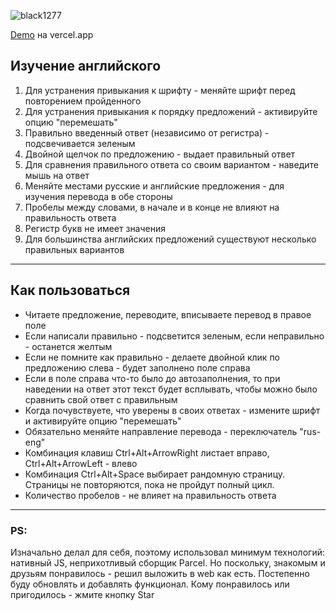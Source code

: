 ![black1277](https://img.shields.io/badge/developer-black1277-success)

[Demo](http://parcel-app-lac.vercel.app/ "open") на vercel.app

## Изучение английского

1. Для устранения привыкания к шрифту - меняйте шрифт перед повторением пройденного
2. Для устранения привыкания к порядку предложений - активируйте опцию "перемешать"
3. Правильно введенный ответ (независимо от регистра) - подсвечивается зеленым
4. Двойной щелчок по предложению - выдает правильный ответ
5. Для сравнения правильного ответа со своим вариантом - наведите мышь на ответ
6. Меняйте местами русские и английские предложения - для изучения перевода в обе стороны
7. Пробелы между словами, в начале и в конце не влияют на правильность ответа
8. Регистр букв не имеет значения
9. Для большинства английских предложений существуют несколько правильных вариантов

--------------------------------------
## Как пользоваться
- Читаете предложение, переводите, вписываете перевод в правое поле
- Если написали правильно - подсветится зеленым, если неправильно - останется желтым
- Если не помните как правильно - делаете двойной клик по предложению слева - будет заполнено поле справа
- Если в поле справа что-то было до автозаполнения, то при наведении на ответ этот текст будет всплывать, чтобы можно было сравнить свой ответ с правильным
- Когда почувствуете, что уверены в своих ответах - измените шрифт и активируйте опцию "перемешать"
- Обязательно меняйте направление перевода - переключатель "rus-eng"
- Комбинация клавиш Ctrl+Alt+ArrowRight листает вправо, Ctrl+Alt+ArrowLeft - влево
- Комбинация Ctrl+Alt+Space выбирает рандомную страницу. Страницы не повторяются, пока не пройдут полный цикл.
- Количество пробелов - не влияет на правильность ответа

--------------------------------------

### PS:
Изначально делал для себя, поэтому использовал минимум технологий: нативный JS, неприхотливый сборщик Parcel.
Но поскольку, знакомым и друзьям понравилось - решил выложить в web как есть.
Постепенно буду обновлять и добавлять функционал.
Кому понравилось или пригодилось - жмите кнопку Star